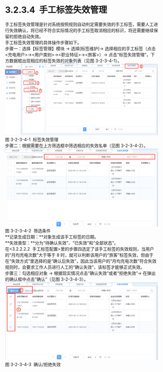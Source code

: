 # 3.2.3.4  手工标签失效管理

手工标签失效管理是针对系统按照规则自动判定需要失效的手工标签，需要人工进行失效确认，将已经不符合实际情况的手工标签取消相应的标识，将还需要继续保留的拒绝自动失效。<br />手工标签失效管理的具体操作步骤如下。<br />步骤一：选择【标签管理】模块 → 选择[标签维护]→ 选择相应的手工标签（点击<充电用户>→<用户类别>→<职业特征>→<旅客>）→ 点击“标签失效管理”，下方数据框出现相应的标签失效的对象列表（见图 3-2-3-4-1）。<br />![](<../../assets/images/(133).png#height=194&width=415>)<br />图 3-2-3-4-1  标签失效管理<br />步骤二：根据需要在上方筛选框中筛选相应的失效名单（见图 3-2-3-4-2）。<br />![](<../../assets/images/(134).png#height=213&width=415>)<br />图 3-2-3-4-2  筛选条件<br />**记录生成日期：**对象生成该手工标签的日期。<br />**失效类型：**分为“待确认失效”、“已失效”和“全部状态”。<br />在<3.2.2.2.2  手工标签配置>里的步骤四选定了该手工标签的失效规则，当用户的“月均充电次数”大于等于 8 时，就可以判断该用户的“旅客”标签失效，但由于在“失效方式”里选择的是“确认后失效”，因此当该用户的“月均充电次数”符合失效规则时，会要求工作人员进行人工的“确认失效”，该标签才能够正式失效。<br />步骤三：勾选相应对象 → 根据现实情况点击“确认失效”或者“拒绝失效”→ 在弹出的确认框中点击“确认”（见图 3-2-3-4-3）。<br />![](<../../assets/images/(135).png#height=212&width=415>)<br />图 3-2-3-4-3  确认/拒绝失效<br /> 
<a name="f2DSG"></a>